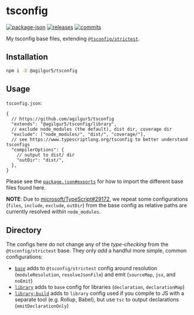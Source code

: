 # tsconfig

<!-- releases / versioning -->
[![package-json](https://img.shields.io/github/package-json/v/agilgur5/tsconfig.svg)](https://npmjs.org/package/@agilgur5/tsconfig)
[![releases](https://img.shields.io/github/tag-pre/agilgur5/tsconfig.svg)](https://github.com/agilgur5/tsconfig/releases)
[![commits](https://img.shields.io/github/commits-since/agilgur5/tsconfig/latest.svg?include_prereleases&sort=semver)](https://github.com/agilgur5/tsconfig/commits/main)
<br>

My tsconfig base files, extending [`@tsconfig/strictest`](https://github.com/tsconfig/bases).

## Installation

```sh
npm i -D @agilgur5/tsconfig
```

## Usage

`tsconfig.json`:

```json5
{
  // https://github.com/agilgur5/tsconfig
  "extends": "@agilgur5/tsconfig/library",
  // exclude node_modules (the default), dist dir, coverage dir
  "exclude": ["node_modules/", "dist/", "coverage/"],
  // see https://www.typescriptlang.org/tsconfig to better understand tsconfigs
  "compilerOptions": {
    // output to dist/ dir
    "outDir": "dist/",
  },
}
```

Please see the [`package.json#exports`](package.json) for how to import the different base files found here.

**NOTE**: Due to [microsoft/TypeScript#29172](https://github.com/microsoft/TypeScript/issues/29172), we repeat some configurations (`files`, `include`, `exclude`, `outDir`) from the base config as relative paths are currently resolved _within_ `node_modules`.

## Directory

The configs here do not change any of the _type-checking_ from the `@tsconfig/strictest` base. They only _add_ a handful more simple, common configurations:

- [`base`](src/tsconfig.json) adds to `@tsconfig/strictest` config around resolution (`moduleResolution`, `resolveJsonFile`) and emit (`sourceMap`, `jsx`, and `noEmit`)
- [`library`](src/tsconfig.library.json) adds to `base` config for libraries (`declaration`, `declarationMap`)
- [`library-build`](src/tsconfig.library-build.json) adds to `library` config used if you compile to JS with a separate tool (e.g. Rollup, Babel), but use `tsc` to output declarations (`emitDeclarationOnly`)
